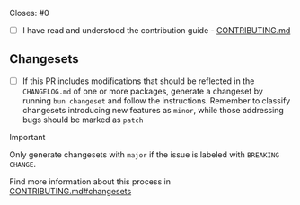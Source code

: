 <!-- Include the number of the issue this PR is related to. If this PR closes the issue, include 'Closes #issue' -->

Closes: #0

- [ ] I have read and understood the contribution guide - [CONTRIBUTING.md](../CONTRIBUTING.md)

## Changesets

- [ ] If this PR includes modifications that should be reflected in the `CHANGELOG.md` of one or more packages, generate a changeset by running `bun changeset` and follow the instructions. Remember to classify changesets introducing new features as `minor`, while those addressing bugs should be marked as `patch`

> [!IMPORTANT]
> Only generate changesets with `major` if the issue is labeled with `BREAKING CHANGE`.

Find more information about this process in [CONTRIBUTING.md#changesets](../CONTRIBUTING.md#changesets)
